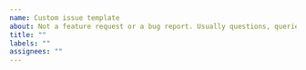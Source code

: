 ```yaml
---
name: Custom issue template
about: Not a feature request or a bug report. Usually questions, queries or concerns
title: ""
labels: ""
assignees: ""
---
```

